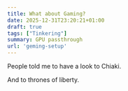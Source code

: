 ```yaml
---
title: What about Gaming?
date: 2025-12-31T23:20:21+01:00
draft: true
tags: ["Tinkering"]
summary: GPU passthrough
url: 'geming-setup'
---
```


People told me to have a look to Chiaki.

And to thrones of liberty.